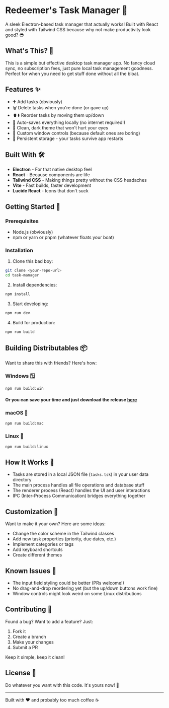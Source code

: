 # Redeemer's Task Manager 📝

A sleek Electron-based task manager that actually works! Built with React and styled with Tailwind CSS because why not make productivity look good? 😎

## What's This? 🤔

This is a simple but effective desktop task manager app. No fancy cloud sync, no subscription fees, just pure local task management goodness. Perfect for when you need to get stuff done without all the bloat.

## Features ✨

- ➕ Add tasks (obviously)
- 🗑️ Delete tasks when you're done (or gave up)
- ⬆️⬇️ Reorder tasks by moving them up/down
- 💾 Auto-saves everything locally (no internet required!)
- 🎨 Clean, dark theme that won't hurt your eyes
- 📱 Custom window controls (because default ones are boring)
- 🔄 Persistent storage - your tasks survive app restarts

## Built With 🛠️

- **Electron** - For that native desktop feel
- **React** - Because components are life
- **Tailwind CSS** - Making things pretty without the CSS headaches
- **Vite** - Fast builds, faster development
- **Lucide React** - Icons that don't suck

## Getting Started 🚀

### Prerequisites
- Node.js (obviously)
- npm or yarn or pnpm (whatever floats your boat)

### Installation

1. Clone this bad boy:
```bash
git clone <your-repo-url>
cd task-manager
```

2. Install dependencies:
```bash
npm install
```

3. Start developing:
```bash
npm run dev
```

4. Build for production:
```bash
npm run build
```

## Building Distributables 📦

Want to share this with friends? Here's how:

### Windows 🪟
```bash
npm run build:win
```
#### Or you can save your time and just download the release [here](https://github.com/MustafaMohammed141/Redeemer-s-Task-manager/releases/)

### macOS 🍎
```bash
npm run build:mac
```

### Linux 🐧
```bash
npm run build:linux
```

## How It Works 🔧

- Tasks are stored in a local JSON file (`tasks.tsk`) in your user data directory
- The main process handles all file operations and database stuff
- The renderer process (React) handles the UI and user interactions
- IPC (Inter-Process Communication) bridges everything together

## Customization 🎨

Want to make it your own? Here are some ideas:

- Change the color scheme in the Tailwind classes
- Add new task properties (priority, due dates, etc.)
- Implement categories or tags
- Add keyboard shortcuts
- Create different themes

## Known Issues 🐛

- The input field styling could be better (PRs welcome!)
- No drag-and-drop reordering yet (but the up/down buttons work fine)
- Window controls might look weird on some Linux distributions

## Contributing 🤝

Found a bug? Want to add a feature? Just:
1. Fork it
2. Create a branch
3. Make your changes
4. Submit a PR

Keep it simple, keep it clean! 

## License 📄

Do whatever you want with this code. It's yours now! 🎉

---

Built with ❤️ and probably too much coffee ☕
